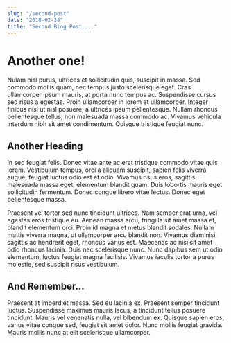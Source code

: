 ```yaml
---
slug: "/second-post"
date: "2018-02-28"
title: "Second Blog Post...."
---
```

# Another one!
Nulam nisl purus, ultrices et sollicitudin quis, suscipit in massa. Sed commodo mollis quam, nec tempus justo scelerisque eget. Cras ullamcorper ipsum mauris, at porta nunc tempus ac. Suspendisse cursus sed risus a egestas. Proin ullamcorper in lorem et ullamcorper. Integer finibus nisl ut nisl posuere, a ultrices ipsum pellentesque. Nullam rhoncus pellentesque tellus, non malesuada massa commodo ac. Vivamus vehicula interdum nibh sit amet condimentum. Quisque tristique feugiat nunc.

## Another Heading
In sed feugiat felis. Donec vitae ante ac erat tristique commodo vitae quis lorem. Vestibulum tempus, orci a aliquam suscipit, sapien felis viverra augue, feugiat luctus odio est et odio. Vivamus risus eros, sagittis malesuada massa eget, elementum blandit quam. Duis lobortis mauris eget sollicitudin fermentum. Donec congue libero vitae lectus. Donec eget pellentesque massa.

Praesent vel tortor sed nunc tincidunt ultrices. Nam semper erat urna, vel egestas eros tristique eu. Aenean massa arcu, fringilla sit amet massa et, blandit elementum orci. Proin id magna et metus blandit sodales. Nullam mattis viverra magna, ut ullamcorper arcu blandit non. Vivamus diam nisi, sagittis ac hendrerit eget, rhoncus varius est. Maecenas ac nisi sit amet odio rhoncus lacinia. Duis nec scelerisque nunc. Nunc dapibus sem ut odio elementum, luctus feugiat magna facilisis. Vivamus iaculis tortor a purus molestie, sed suscipit risus vestibulum.

## And Remember... 
Praesent at imperdiet massa. Sed eu lacinia ex. Praesent semper tincidunt luctus. Suspendisse maximus mauris lacus, a tincidunt tellus posuere tincidunt. Mauris vel venenatis nulla, vel bibendum ex. Quisque sapien eros, varius vitae congue sed, feugiat sit amet dolor. Nunc mollis feugiat gravida. Mauris mollis nunc at elit scelerisque ullamcorper.
